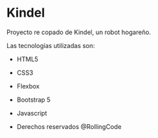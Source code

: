 # Kindel

Proyecto re copado de Kindel, un robot hogareño.

Las tecnologías utilizadas son:

- HTML5
- CSS3
- Flexbox
- Bootstrap 5
- Javascript

- Derechos reservados @RollingCode
